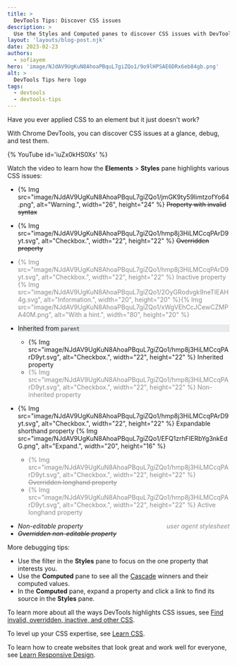 ```yaml
---
title: >
  DevTools Tips: Discover CSS issues
description: >
  Use the Styles and Computed panes to discover CSS issues with DevTools.
layout: 'layouts/blog-post.njk'
date: 2023-02-23
authors:
  - sofiayem
hero: 'image/NJdAV9UgKuN8AhoaPBquL7giZQo1/9o9lHPSAE6DRx6eb84gb.png'
alt: >
  DevTools Tips hero logo
tags:
  - devtools
  - devtools-tips
---
```


Have you ever applied CSS to an element but it just doesn't work?

With Chrome DevTools, you can discover CSS issues at a glance, debug, and test them.

{% YouTube id='iuZx0kHS0Xs' %}

Watch the video to learn how the **Elements** > **Styles** pane highlights various CSS issues:

- {% Img src="image/NJdAV9UgKuN8AhoaPBquL7giZQo1/jmGK9ty59IimtzofYo64.png", alt="Warning.", width="26", height="24" %} <s>Property with invalid syntax</s>

- {% Img src="image/NJdAV9UgKuN8AhoaPBquL7giZQo1/hmp8j3HiLMCcqPArD9yt.svg", alt="Checkbox.", width="22", height="22" %} <s>Overridden property</s>

- <span style="opacity:0.5">{% Img src="image/NJdAV9UgKuN8AhoaPBquL7giZQo1/hmp8j3HiLMCcqPArD9yt.svg", alt="Checkbox.", width="22", height="22" %} Inactive property {% Img src="image/NJdAV9UgKuN8AhoaPBquL7giZQo1/2OyGRodvgk9neTIEAH4g.svg", alt="Information.", width="20", height="20" %}{% Img src="image/NJdAV9UgKuN8AhoaPBquL7giZQo1/xWgVEhCcJCewCZMPA40M.png", alt="With a hint.", width="80", height="20" %}<span>

- <span style="background-color: #e9ebed;display: block;">Inherited from <code>parent</code></span>

  - {% Img src="image/NJdAV9UgKuN8AhoaPBquL7giZQo1/hmp8j3HiLMCcqPArD9yt.svg", alt="Checkbox.", width="22", height="22" %} Inherited property
  - <span style="opacity:0.5">{% Img src="image/NJdAV9UgKuN8AhoaPBquL7giZQo1/hmp8j3HiLMCcqPArD9yt.svg", alt="Checkbox.", width="22", height="22" %} Non-inherited property</span>

- {% Img src="image/NJdAV9UgKuN8AhoaPBquL7giZQo1/hmp8j3HiLMCcqPArD9yt.svg", alt="Checkbox.", width="22", height="22" %} Expandable shorthand property {% Img src="image/NJdAV9UgKuN8AhoaPBquL7giZQo1/EFQ1zrhFIERbYg3nkEdG.png", alt="Expand.", width="20", height="16" %}

  - <span style="opacity:0.5">{% Img src="image/NJdAV9UgKuN8AhoaPBquL7giZQo1/hmp8j3HiLMCcqPArD9yt.svg", alt="Checkbox.", width="22", height="22" %} <s>Overridden longhand property</s></span>
  - <span style="opacity:0.5">{% Img src="image/NJdAV9UgKuN8AhoaPBquL7giZQo1/hmp8j3HiLMCcqPArD9yt.svg", alt="Checkbox.", width="22", height="22" %} Active longhand property</span>

<span style="float:right; opacity: 0.5;"><em>user agent stylesheet</em></span>
- *Non-editable property*
- <s><em>Overridden non-editable property</em></s>

More debugging tips:

- Use the filter in the **Styles** pane to focus on the one property that interests you.
- Use the **Computed** pane to see all the [Cascade](https://developer.mozilla.org/docs/Web/CSS/Cascade) winners and their computed values.
- In the **Computed** pane, expand a property and click a link to find its source in the **Styles** pane.

To learn more about all the ways DevTools highlights CSS issues, see [Find invalid, overridden, inactive, and other CSS](/docs/devtools/css/issues/).

To level up your CSS expertise, see [Learn CSS](https://web.dev/learn/css).

To learn how to create websites that look great and work well for everyone, see [Learn Responsive Design](https://web.dev/learn/design).
